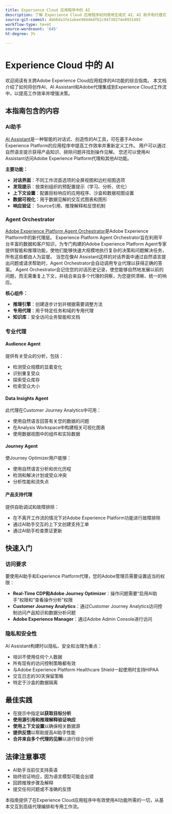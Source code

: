 ```yaml
---
title: Experience Cloud 应用程序中的 AI
description: 了解 Experience Cloud 应用程序如何使用生成式 AI、AI 助手和代理式 AI。
source-git-commit: 4bb6da3fe1abee98446df62c94730274e0931493
workflow-type: tm+mt
source-wordcount: '645'
ht-degree: 3%

---
```


# Experience Cloud 中的 AI

欢迎阅读有关跨Adobe Experience Cloud应用程序的AI功能的综合指南。 本文档介绍了如何将创作AI、AI Assistant和Adobe代理集成到Experience Cloud工作流中，以提高工作效率并增强决策。

## 本指南包含的内容

### AI助手

[AI Assistant](./ai-assistant/ai-assistant-ui.md)是一种智能的对话式、创造性的AI工具，可在基于Adobe Experience Platform的应用程序中提高工作效率并重新定义工作。 用户可以通过自然语言提示获得产品知识、排除问题并找到操作见解。 您还可以使用AI Assistant访问Adobe Experience Platform代理和其他AI功能。

**主要功能：**

- **对话界面**：不同工作流首选项的全屏视图和边栏视图选项
- **发现提示**：按类别组织的预配置提示（学习、分析、优化）
- **上下文设置**：配置目标响应的应用程序、沙盒和数据视图设置
- **数据可视化**：用于数据见解的交互式图表和图形
- **响应验证**： Source引用、推理解释和反馈机制

### Agent Orchestrator

[Adobe Experience Platform Agent Orchestrator](./agents/agent-orchestrator.md)是Adobe Experience Platform中的新代理层。 Experience Platform Agent Orchestrator旨在利用平台丰富的数据和客户知识，为专门构建的Adobe Experience Platform Agent专家提供智能和推理功能，使他们能够快速大规模地执行复杂的决策和问题解决任务，所有这些都由人为监督。 当您在像AI Assistant这样的对话界面中通过自然语言提出问题或请求帮助时，Agent Orchestrator会自动调用专业代理以获得正确的答案。 Agent Orchestrator会记住您的对话历史记录，使您能够自然地发展以前的问题，而无需重复上下文，并结合来自多个代理的洞察，为您提供清晰、统一的响应。

**核心组件：**

- **推理引擎**：创建逐步计划并根据需要调整方法
- **专用代理**：用于特定任务和域的专用代理
- **知识库**：安全访问业务智能和文档

### 专业代理

#### Audience Agent

提供有关受众的分析，包括：

- 检测受众规模的显着变化
- 识别重复受众
- 探索受众库存
- 检索受众大小

#### Data Insights Agent

此代理在Customer Journey Analytics中可用：

- 使用自然语言回答有关您的数据的问题
- 在Analysis Workspace中构建相关可视化图表
- 使用数据视图中的组件和实际数据

#### Journey Agent

使Journey Optimizer用户能够：

- 使用自然语言分析和优化历程
- 检测和解决计划或受众冲突
- 分析性能和流失点

#### 产品支持代理

提供自助调试和故障排除：

- 在不离开工作流的情况下对Adobe Experience Platform功能进行故障排除
- 通过AI助手交互的上下文创建支持工单
- 通过AI助手检查票证更新

## 快速入门

### 访问要求

要使用AI助手和Experience Platform代理，您的Adobe管理员需要设置适当的权限：

- **Real-Time CDP和Adobe Journey Optimizer**：操作问题需要“启用AI助手”权限和“查看操作分析”权限
- **Customer Journey Analytics**：通过Customer Journey Analytics访问控制访问产品知识和数据分析问题
- **Adobe Experience Manager**：通过Adobe Admin Console进行访问

### 隐私和安全性

AI Assistant构建时以隐私、安全和治理为重点：

- 培训不使用任何个人数据
- 所有现有的访问控制策略都有效
- 与Adobe Experience Platform Healthcare Shield一起使用时支持HIPAA
- 交互日志的30天保留策略
- 特定于沙盒的数据隔离

## 最佳实践

- 在提示中指定&#x200B;**以获取目标分析**
- **使用源引用和推理解释验证响应**
- **使用上下文设置**&#x200B;以确保相关数据源
- **提供反馈**&#x200B;以帮助提高AI助手性能
- **合并来自多个代理的见解**&#x200B;以进行综合分析

## 法律注意事项

- AI助手当前仅支持英语
- 始终验证响应，因为语言模型可能会出错
- 回顾推理步骤及解释
- 提交任何问题或不准确的反馈

本指南提供了在Experience Cloud应用程序中有效使用AI功能所需的一切，从基本交互到高级代理编排和专用工作流。
